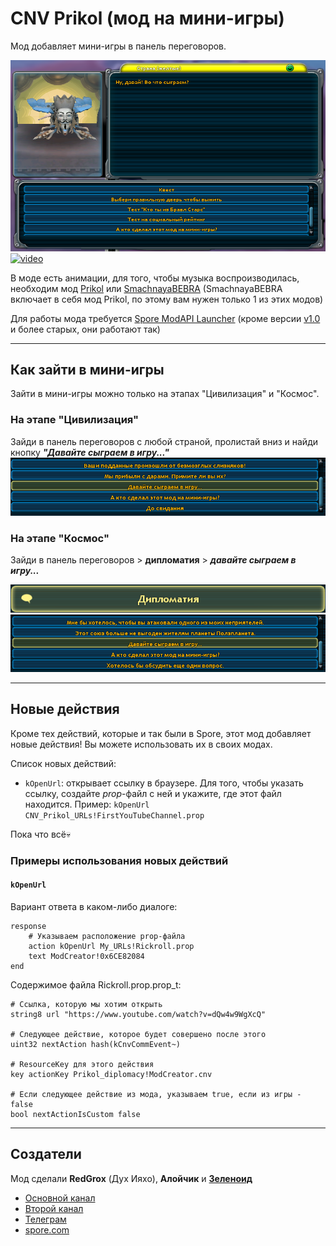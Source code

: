 # CNV Prikol (мод на мини-игры)

Мод добавляет мини-игры в панель переговоров.

![CNV_Prikol](CNV_Prikol.png "Главное меню мода")
[![video](https://i.ytimg.com/vi/RqXKcPD1Qsc/hqdefault.jpg?sqp=-oaymwEcCPYBEIoBSFXyq4qpAw4IARUAAIhCGAFwAcABBg==&rs=AOn4CLDag9FJ2hAImwiv9Pp3cM9tXxCNfQ "Видео")](https://www.youtube.com/watch?v=RqXKcPD1Qsc)

В моде есть анимации, для того, чтобы музыка воспроизводилась, необходим мод [Prikol](https://www.youtube.com/watch?v=O9_V5AUnSss) или [SmachnayaBEBRA](https://www.youtube.com/watch?v=LRsF8qaEPvQ) (SmachnayaBEBRA включает в себя мод Prikol, по этому вам нужен только 1 из этих модов)

Для работы мода требуется [Spore ModAPI Launcher](https://davoonline.com/sporemodder/rob55rod/ModAPI/Public/) (кроме версии [v1.0](https://github.com/RedGrox2013/CNV-Prikol/releases/tag/v1.0) и более старых, они работают так)
___

## Как зайти в мини-игры

Зайти в мини-игры можно только на этапах "Цивилизация" и "Космос".

### На этапе "Цивилизация"

Зайди в панель переговоров с любой страной, пролистай вниз и найди кнопку ***"Давайте сыграем в игру..."***
![Civilization](Civilization.png)

### На этапе "Космос"

Зайди в панель переговоров > **дипломатия** > ***давайте сыграем в игру...***

![Space1](Space1.png)
![Space2](Space2.png)

___

## Новые действия

Кроме тех действий, которые и так были в Spore, этот мод добавляет новые действия! Вы можете использовать их в своих модах.

Список новых действий:

* `kOpenUrl`: открывает ссылку в браузере. Для того, чтобы указать ссылку, создайте *prop*-файл с ней и укажите, где этот файл находится. Пример: `kOpenUrl CNV_Prikol_URLs!FirstYouTubeChannel.prop`

Пока что всё💀

### Примеры использования новых действий

#### `kOpenUrl`

Вариант ответа в каком-либо диалоге:
```
response
    # Указываем расположение prop-файла
	action kOpenUrl My_URLs!Rickroll.prop
	text ModCreator!0x6CE82084
end
```
Содержимое файла Rickroll.prop.prop_t:
```
# Ссылка, которую мы хотим открыть
string8 url "https://www.youtube.com/watch?v=dQw4w9WgXcQ"

# Следующее действие, которое будет совершено после этого
uint32 nextAction hash(kCnvCommEvent~)

# ResourceKey для этого действия
key actionKey Prikol_diplomacy!ModCreator.cnv

# Если следующее действие из мода, указываем true, если из игры - false
bool nextActionIsCustom false
```

___

## Создатели

Мод сделали **RedGrox** (Дух Ияхо), **Алойчик** и [**Зеленоид**](https://www.youtube.com/channel/UCbJcB6MJciYAmjKKHpkgydA)

* [Основной канал](https://www.youtube.com/c/ДухИяхо)
* [Второй канал](https://www.youtube.com/c/КрутойДухИяхо2013)
* [Телеграм](https://t.me/SporeRedGroxMods)
* [spore.com](http://www.spore.com/view/myspore/RedGrox)
